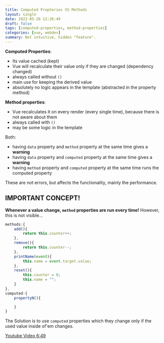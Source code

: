 ```yaml
---
title: Computed Propteries VS Methods
layout: single
date: 2022-05-26 12:26:49
draft: false
tags: [computed-properties, method-properties]
categories: [vue, webdev]
summary: Not intuitive, hidden "feature".
---
```

**Computed Properties**:
* Its value cached (kept)
* Vue will recalculate their value only if they are changed (dependency changed)
* always called without `()`
* main use for keeping the derived value
* absolutely no logic appears in the template (abstracted in the property method)

**Method properties**:
* Vue recalculates it on every render (every single time), because there is not aware about them
* always called with `()`
* may be some logic in the template

Both:
* having `data` property and `method` property at the same time gives a **warning**
* having `data` property and `computed` property at the same time gives a **warning**
* having `method` property and `computed` property at the same time runs the computed property

These are not errors, but affects the functionality, mainly the performance.

## IMPORTANT CONCEPT!

**Whenever a value change, `method` properties are run every time!** However, this is not visible...

```javascript
methods:{
    add(){
        return this.counter++;
    },
    remove(){
        return this.counter--;
    },
    printName(event){
        this.name = event.target.value;
    },
    reset(){
        this.counter = 0;
        this.name = "";
    }
},
computed:{
    propertyN(){

    }
}
```


The Solution is to use `computed` properties which they change only if the used value inside of'em changes.

[Youtube Video 6:49](https://youtu.be/O14qJr5sKXo)

